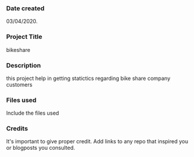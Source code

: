 ### Date created
03/04/2020.

### Project Title
bikeshare

### Description
this project help in getting statictics regarding bike share company customers 


### Files used
Include the files used

### Credits
It's important to give proper credit. Add links to any repo that inspired you or blogposts you consulted.

